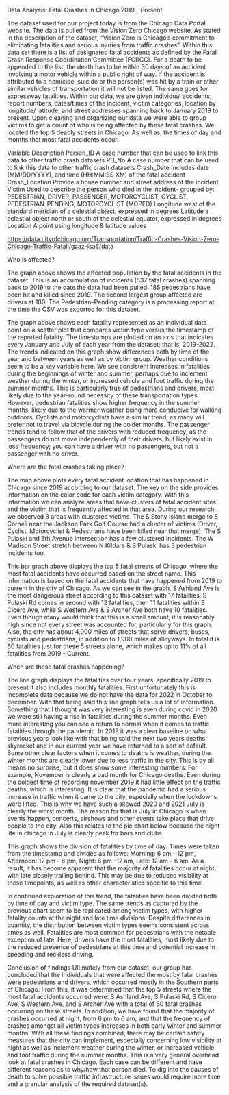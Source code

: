 Data Analysis:
Fatal Crashes in Chicago 2019 - Present 
 
The dataset used for our project today is from the Chicago Data Portal website. The data is pulled from the Vision Zero Chicago website. As stated in the description of the dataset, “Vision Zero is Chicago’s commitment to eliminating fatalities  and serious injuries from traffic crashes”.  Within this data set there is a list of designated fatal accidents as defined by the Fatal Crash Response Coordination Committee (FCRCC). For a death to be appended to the list, the death has to be within 30 days of an accident involving a motor vehicle within a public right of way. If the accident is attributed to a homicide, suicide or the person(s) was hit by a train or other similar vehicles of transportation it will not be listed. The same goes for expressway fatalities. Within our data, we are given individual accidents, report numbers, dates/times of the incident,  victim categories, location by longitude/ latitude, and street addresses spanning back to January 2019 to present. Upon cleaning and organizing our data we were able to group victims to get a count of who is being affected by these fatal crashes. We located the top 5 deadly streets in Chicago. As well as, the times of day and months that most fatal accidents occur. 
 
Variable
Description
Person_ID
A case number that can be used to link this data to other traffic crash datasets
RD_No
A case number that can be used to link this data to other traffic crash datasets
Crash_Date
Includes date (MM/DD/YYYY), and time (HH:MM:SS XM) of the fatal accident
Crash_Location
Provide a house number and street address of the incident 
Victim
Used to describe the person who died in the incident- grouped by: PEDESTRIAN, DRIVER, PASSENGER, MOTORCYCLIST, CYCLIST, PEDESTRIAN-PENDING, MOTORCYCLIST (MOPED)
Longitude
west of the standard meridian of a celestial object, expressed in degrees 
Latitude
a celestial object north or south of the celestial equator, expressed in degrees
Location
A point using longitude & latitude values

https://data.cityofchicago.org/Transportation/Traffic-Crashes-Vision-Zero-Chicago-Traffic-Fatali/gzaz-isa6/data

 
Who is affected?
 
The graph above shows the affected population by the fatal accidents in the dataset. This is an accumulation of incidents (537 fatal crashes) spanning back to 2019 to the date the data had been pulled. 185 pedestrians have been hit and killed since 2019. The second largest group affected are drivers at 180. The Pedestrian-Pending category is a processing report at the time the CSV was exported for this dataset.

The graph above shows each fatality represented as an individual data point on 
a scatter plot that compares victim type versus the timestamp of the reported fatality. The timestamps are plotted on an axis that indicates every January and July of each year from the dataset; that is, 2019-2022. The trends indicated on this graph show differences both by time of the year and between years as well as by victim group. Weather conditions seem to be a key variable here.
We see consistent increases in fatalities during the beginnings of winter and summer, perhaps due to  inclement weather during the winter, or increased vehicle and foot traffic during the summer months. This is particularly true of pedestrians and drivers, most likely due to the year-round necessity of these transportation types. However, pedestrian fatalities show higher frequency in the summer months, likely due to the warmer weather being more conducive for walking outdoors. Cyclists and motorcyclists have a similar trend, as many will prefer not to travel via bicycle during the colder months. The passenger trends tend to follow that of the drivers with reduced frequency, as the passengers do not move independently of their drivers, but likely exist in less frequency; you can have a driver with no passengers, but not a passenger with no driver. 

 
Where are the fatal crashes taking place?

 
The map above plots every fatal accident location that has happened in Chicago since 2019 according to our dataset. The key on the side provides information on the color code for each victim category. With this information we can analyze areas that have clusters of fatal accident sites and the victim that is frequently affected in that area. 
During our research, we observed 3 areas with clustered victims. The S Stony Island merge to S Cornell near the Jackson Park Golf Course had a cluster of victims (Driver, Cyclist, Motorcyclist & Pedestrians have been killed near that merge). The S Pulaski and 5th Avenue intersection has a few clustered incidents. The W Madison Street stretch between N Kildare & S Pulaski has 3 pedestrian incidents too. 
 
 
 
This bar graph above displays the top 5 fatal streets of Chicago, where the most fatal accidents have occurred based on the street name. This information is based on the fatal accidents that have happened from 2019 to current in the city of Chicago. As we can see in the graph, S Ashland Ave is the most dangerous street according to this dataset with 17 fatalities. S Pulaski Rd comes in second with 12 fatalities, then 11 fatalities within S Cicero Ave, while S Western Ave & S Archer Ave both have 10 fatalities. Even though many would think that this is a small amount, it is reasonably high since not every street was accounted for, particularly for this graph. Also, the city has about 4,000 miles of streets that serve drivers, buses, cyclists and pedestrians, in addition to 1,900 miles of alleyways. In total it is 60 fatalities just for these 5 streets alone, which makes up to 11% of all fatalities from 2019 - Current.  
 
 

 
When are these fatal crashes happening?
 
 
The line graph displays the fatalities over four years, specifically 2019 to present it also includes monthly fatalities. First unfortunately this is incomplete data because we do not have the data for 2022 in October to december. With that being said this line graph tells us a lot of information. Something that I thought was very interesting is even during covid in 2020 we were still having a rise in fatalities during the summer months. Even more interesting you can see a return to normal when it comes to traffic fatalities through the pandemic. In 2019 it was a clear baseline on what previous years look like with that being said the next two years deaths skyrocket and in our current year we have returned to a sort of default. Some other clear factors when it comes to deaths is weather, during the winter months are clearly lower due to less traffic in the city. This is by all means no surprise, but it does show some interesting numbers. For example, November is clearly a bad month for Chicago deaths. Even during the coldest time of recording november 2019 it had little effect on the traffic deaths, which is interesting. It is clear that the pandemic had a serious increase in traffic when it came to the city, especially when the lockdowns were lifted. This is why we have such a skewed 2020 and 2021 July is clearly the worst month. The reason for that is July in Chicago is when events happen, concerts, airshows and other events take place that drive people to the city. Also this relates to the pie chart below because the night life in chicago in July is clearly peak for bars and clubs.
 
 
 
 
 
 
 
 
 
 
 

 
 
 

This graph shows the division of fatalities by time of day. Times were taken from the timestamp and divided as follows: Morning: 6 am - 12 pm, Afternoon: 12 pm - 6 pm, Night: 6 pm -12 am, Late: 12 am - 6 am. As a result, it has become apparent that the majority of fatalities occur at night, with late closely trailing behind. This may be due to reduced visibility at these timepoints, as well as other characteristics specific to this time.
 
 
 

In continued exploration of this trend, the fatalities have been divided both by time of day and victim type. The same trends as captured by the previous chart seem to be replicated among victim types, with higher fatality counts at the night and late time divisions. Despite differences in quantity, the distribution between victim types seems consistent across times as well. Fatalities are most common for pedestrians with the notable exception of late. Here, drivers have the most fatalities, most likely due to the reduced presence of pedestrians at this time and potential increase in speeding and reckless driving.
 
 
Conclusion of findings
	Ultimately from our dataset, our group has concluded that the individuals that were affected the most by fatal crashes were pedestrians and drivers, which occurred mostly in the Southern parts of Chicago. From this, it was determined that the top 5 streets where the most fatal accidents occurred were: S Ashland Ave, S Pulaski Rd, S Cicero Ave, S Western Ave, and S Archer Ave with a total of 60 fatal crashes occurring on these streets. In addition, we have found that the majority of crashes occurred at night, from 6 pm to 6 am, and that the frequency of crashes amongst all victim types increases in both early winter and summer months. With all these findings combined, there may be certain safety measures that the city can implement, especially concerning low visibility at night as well as inclement weather during the winter, or increased vehicle and foot traffic during the summer months. 
	This is a very general overhead look at fatal crashes in Chicago. Each case can be different and have different reasons as to why/how that person died. To dig into the causes of death to solve possible traffic infrastructure issues would require more time and a granular analysis of the required dataset(s).                                                               
 
 


